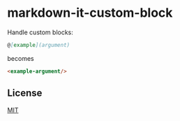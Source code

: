 # markdown-it-custom-block

Handle custom blocks:

```md
@[example](argument)
```

becomes

```html
<example-argument/>
```

## License

[MIT](http://opensource.org/licenses/MIT)
